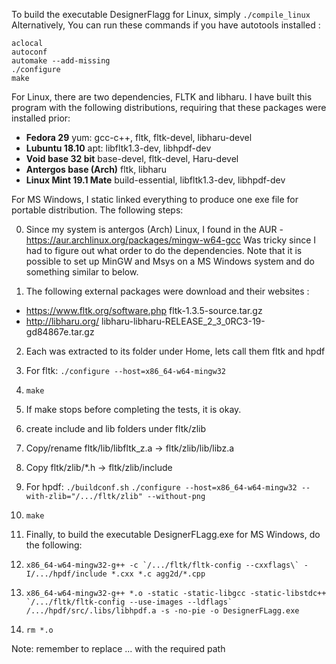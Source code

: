 To build the executable DesignerFlagg for Linux, simply `./compile_linux`
Alternatively, You can run these commands if you have autotools installed :
```
aclocal
autoconf
automake --add-missing
./configure
make
```

For Linux, there are two dependencies, FLTK and libharu. I have built this program with the following distributions, requiring that these packages were installed prior:

- **Fedora 29**			yum: gcc-c++, fltk, fltk-devel, libharu-devel
- **Lubuntu 18.10**		apt: libfltk1.3-dev, libhpdf-dev
- **Void base 32 bit**			base-devel, fltk-devel,	Haru-devel
- **Antergos base (Arch)**		fltk, libharu
- **Linux Mint 19.1 Mate**		build-essential, libfltk1.3-dev, libhpdf-dev

For MS Windows, I static linked everything to produce one exe file for portable distribution. The following steps:

0. Since my system is antergos (Arch) Linux, I found in the AUR -  https://aur.archlinux.org/packages/mingw-w64-gcc
Was tricky since I had to figure out what order to do the dependencies.
Note that it is possible to set up MinGW and Msys on a MS Windows system and do something similar to below.

1. The following external packages were download and their websites :

- https://www.fltk.org/software.php	fltk-1.3.5-source.tar.gz
- http://libharu.org/	libharu-libharu-RELEASE_2_3_0RC3-19-gd84867e.tar.gz

2. Each was extracted to its folder under Home, lets call them fltk and hpdf

3. For fltk: `./configure --host=x86_64-w64-mingw32`
4. `make`
5. If make stops before completing the tests, it is okay.
6. create include and lib folders under fltk/zlib
7. Copy/rename fltk/lib/libfltk_z.a → fltk/zlib/lib/libz.a
8. Copy fltk/zlib/*.h → fltk/zlib/include

9. For hpdf: `./buildconf.sh`
`./configure --host=x86_64-w64-mingw32 --with-zlib="/.../fltk/zlib" --without-png`
10. `make`

11. Finally, to build the executable DesignerFLagg.exe for MS Windows, do the following:
12. ```x86_64-w64-mingw32-g++ -c `/.../fltk/fltk-config --cxxflags\` -I/.../hpdf/include *.cxx *.c agg2d/*.cpp```
13. ```x86_64-w64-mingw32-g++ *.o -static -static-libgcc -static-libstdc++ `/.../fltk/fltk-config --use-images --ldflags` /.../hpdf/src/.libs/libhpdf.a -s -no-pie -o DesignerFLagg.exe```
14. `rm *.o`

Note: remember to replace ... with the required path





